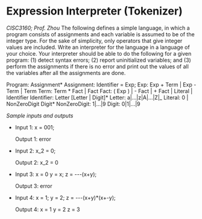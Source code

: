 # Expression Interpreter (Tokenizer)

*CISC3160; Prof. Zhou*
The following defines a simple language, in which a program consists of assignments and each variable is assumed to be of the integer type. For the sake of simplicity, only operators that give integer values are included. Write an interpreter for the language in a language of your choice. Your interpreter should be able to do the following for a given program: (1) detect syntax errors; (2) report uninitialized variables; and (3) perform the assignments if there is no error and print out the values of all the variables after all the assignments are done.

Program:
	Assignment*
Assignment:
	Identifier = Exp;
Exp: 
	Exp + Term | Exp - Term | Term
Term:
	Term * Fact  | Fact
Fact:
	( Exp ) | - Fact | + Fact | Literal | Identifier
Identifier:
     	Letter [Letter | Digit]*
Letter:
	a|...|z|A|...|Z|_
Literal:
	0 | NonZeroDigit Digit*
NonZeroDigit:
	1|...|9
Digit:
	0|1|...|9

*Sample inputs and outputs*

- Input 1:
  x = 001;

  Output 1:
  error

- Input 2:
  x_2 = 0;

  Output 2:
  x_2 = 0

- Input 3:
  x = 0
  y = x;
  z = ---(x+y);

  Output 3:
  error

- Input 4:
  x = 1;
  y = 2;
  z = ---(x+y)*(x+-y);

  Output 4:
  x = 1
  y = 2
  z = 3


